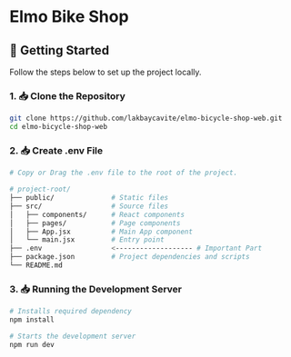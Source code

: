 # Elmo Bike Shop

## 🚀 Getting Started

Follow the steps below to set up the project locally.

### 1. 📥 Clone the Repository

```bash
git clone https://github.com/lakbaycavite/elmo-bicycle-shop-web.git
cd elmo-bicycle-shop-web

```
### 2. 📥 Create .env File

```bash
# Copy or Drag the .env file to the root of the project.

# project-root/
├── public/              # Static files
├── src/                 # Source files
│   ├── components/      # React components
│   ├── pages/           # Page components                
│   ├── App.jsx          # Main App component
│   └── main.jsx         # Entry point
├── .env                 <------------------- # Important Part
├── package.json         # Project dependencies and scripts
└── README.md  
```
### 3. 📥 Running the Development Server

```bash
# Installs required dependency
npm install

# Starts the development server
npm run dev
```
